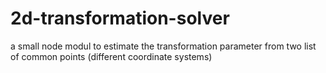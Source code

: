 # 2d-transformation-solver
a small node modul to estimate the transformation parameter from two list of common points (different coordinate systems)
